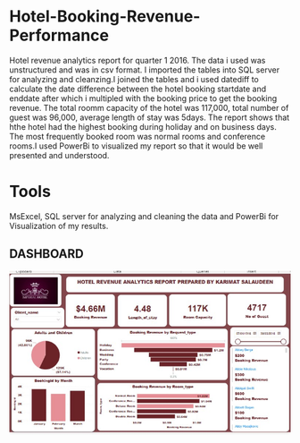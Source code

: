 # Hotel-Booking-Revenue-Performance
Hotel revenue analytics report for quarter 1 2016.
The data i used was unstructured and was in csv format. I imported the tables into SQL server for analyzing and cleanzing.I joined the tables and i used datediff to calculate the date difference between the hotel booking startdate and enddate after which i multipled with the booking price to get the booking revenue. The total roomm capacity of the hotel was 117,000, total number of guest was 96,000, average length of stay was 5days. The report shows that hthe hotel had the highest booking during holiday and on business days. The most frequently booked room was normal rooms and conference rooms.I used PowerBi to visualized my report so that it would be well presented and understood.

# Tools
MsExcel, SQL server for analyzing and cleaning the data and PowerBi for Visualization of my results.


## **DASHBOARD**
![](https://github.com/Kareemat7/COVID-19/blob/main/Data%20Analysis%20Sample%20Images/Hotel%20visuals.jpg)

